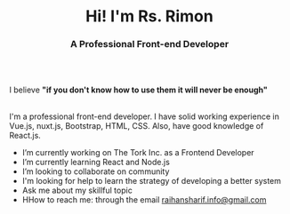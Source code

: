 <h1  align="center">Hi! I'm Rs. Rimon</h1>

 <h3 align="center">A Professional  Front-end Developer</h3> <br/><br/>

 I believe **"if you don't know how to use them it will never be enough"** <br/><br/>
 
I'm a professional front-end developer. I have solid working experience in Vue.js, nuxt.js, Bootstrap, HTML, CSS. Also, have good knowledge of React.js.

- I’m currently working on The Tork Inc. as a Frontend Developer
- I’m currently learning React and Node.js
- I’m looking to collaborate on community
- I'm looking for help to learn the strategy of developing a better system
- Ask me about my skillful topic
- HHow to reach me: through the email raihansharif.info@gmail.com

